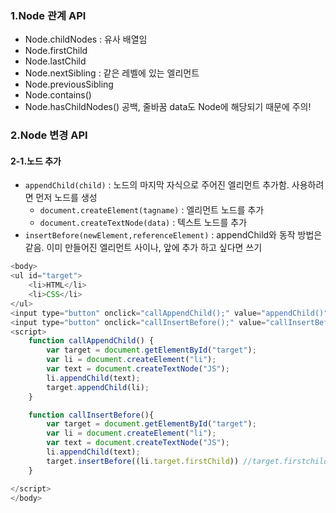 ### 1.Node 관계 API
- Node.childNodes : 유사 배열임
- Node.firstChild
- Node.lastChild
- Node.nextSibling : 같은 레벨에 있는 엘리먼트
- Node.previousSibling
- Node.contains()
- Node.hasChildNodes()
공백, 줄바꿈 data도 Node에 해당되기 때문에 주의!

### 2.Node 변경 API
#### 2-1.노드 추가
- `appendChild(child)` : 노드의 마지막 자식으로 주어진 엘리먼트 추가함. 사용하려면 먼저 노드를 생성
    + `document.createElement(tagname)` : 엘리먼트 노드를 추가
    + `document.createTextNode(data)` : 텍스트 노드를 추가
- `insertBefore(newElement,referenceElement)`
: appendChild와 동작 방법은 같음. 이미 만들어진 엘리먼트 사이나, 앞에 추가 하고 싶다면 쓰기
```javascript
<body>
<ul id="target">
    <li>HTML</li>
    <li>CSS</li>
</ul>
<input type="button" onclick="callAppendChild();" value="appendChild()"/>
<input type="button" onclick="callInsertBefore();" value="callInsertBefore()"/>
<script>
    function callAppendChild() {
        var target = document.getElementById("target");
        var li = document.createElement("li");
        var text = document.createTextNode("JS");
        li.appendChild(text);
        target.appendChild(li);
    }

    function callInsertBefore(){
        var target = document.getElementById("target");
        var li = document.createElement("li");
        var text = document.createTextNode("JS");
        li.appendChild(text);
        target.insertBefore((li.target.firstChild)) //target.firstchild(text노드)의 앞에 추
    }

</script>
</body>
```
